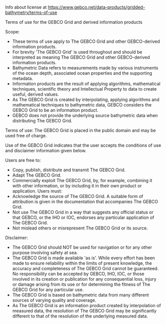 Info about license at https://www.gebco.net/data-products/gridded-bathymetry/terms-of-use

Terms of use for the GEBCO Grid and derived information products

Scope:
- These terms of use apply to The GEBCO Grid and other GEBCO-derived information products.
- For brevity 'The GEBCO Grid' is used throughout and should be interpreted as meaning The GEBCO Grid and other GEBCO-derived information products.
- Bathymetric Data refers to measurements made by various instruments of the ocean depth, associated ocean properties and the supporting metadata.
- Information products are the result of applying algorithms, mathematical techniques, scientific theory and Intellectual Property to data to create useful, derived values.
- As The GEBCO Grid is created by interpolating, applying algorithms and mathematical techniques to bathymetric data, GEBCO considers the GEBCO Grid to be an information product.
- GEBCO does not provide the underlying source bathymetric data when distributing The GEBCO Grid.

Terms of use:
The GEBCO Grid is placed in the public domain and may be used free of charge.

Use of the GEBCO Grid indicates that the user accepts the conditions of use and disclaimer information given below.

Users are free to:
- Copy, publish, distribute and transmit The GEBCO Grid.
- Adapt The GEBCO Grid.
- Commercially exploit The GEBCO Grid, by, for example, combining it with other information, or by including it in their own product or application.
Users must:
- Acknowledge the source of The GEBCO Grid. A suitable form of attribution is given in the documentation that accompanies The GEBCO Grid.
- Not use The GEBCO Grid in a way that suggests any official status or that GEBCO, or the IHO or IOC, endorses any particular application of The GEBCO Grid.
- Not mislead others or misrepresent The GEBCO Grid or its source.

Disclaimer:
- The GEBCO Grid should NOT be used for navigation or for any other purpose involving safety at sea.
- The GEBCO Grid is made available 'as is'. While every effort has been made to ensure reliability within the limits of present knowledge, the accuracy and completeness of The GEBCO Grid cannot be guaranteed. No responsibility can be accepted by GEBCO, IHO, IOC, or those involved in its creation or publication for any consequential loss, injury or damage arising from its use or for determining the fitness of The GEBCO Grid for any particular use.
- The GEBCO Grid is based on bathymetric data from many different sources of varying quality and coverage.
- As The GEBCO Grid is an information product created by interpolation of measured data, the resolution of The GEBCO Grid may be significantly different to that of the resolution of the underlying measured data.